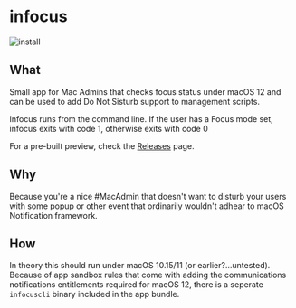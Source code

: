 # infocus

![install](https://user-images.githubusercontent.com/3598965/133254387-74923520-32c7-48c2-ad98-916ab2f77ad3.png)

## What

Small app for Mac Admins that checks focus status under macOS 12 and can be used to add Do Not Sisturb support to management scripts.

Infocus runs from the command line. If the user has a Focus mode set, infocus exits with code 1, otherwise exits with code 0

For a pre-built preview, check the [Releases](https://github.com/bartreardon/infocus/releases) page.

## Why

Because you're a nice #MacAdmin that doesn't want to disturb your users with some popup or other event that ordinarily wouldn't adhear to macOS Notification framework.

## How

In theory this should run under macOS 10.15/11 (or earlier?...untested). Because of app sandbox rules that come with adding the communications notifications entitlements required for macOS 12, there is a seperate `infocuscli` binary included in the app bundle.


